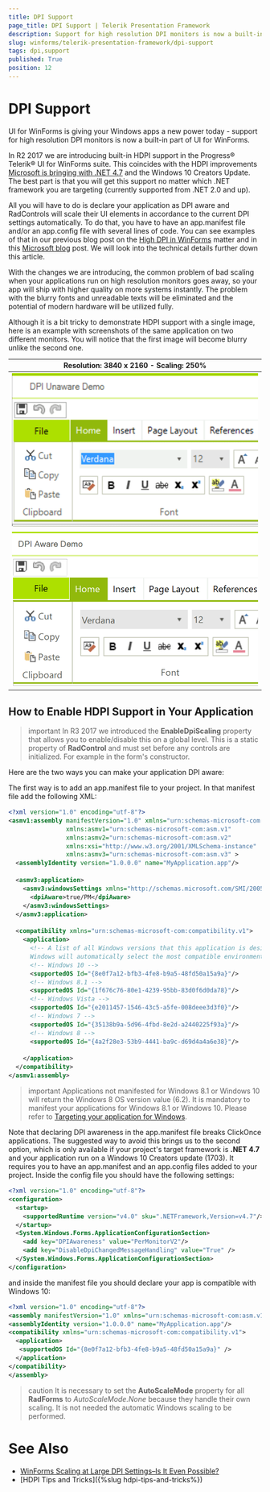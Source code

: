 ```yaml
---
title: DPI Support
page_title: DPI Support | Telerik Presentation Framework
description: Support for high resolution DPI monitors is now a built-in part of UI for WinForms.
slug: winforms/telerik-presentation-framework/dpi-support
tags: dpi,support
published: True
position: 12 
---
```


# DPI Support

UI for WinForms is giving your Windows apps a new power today - support for high resolution DPI monitors is now a built-in part of UI for WinForms.

In R2 2017 we are introducing built-in HDPI support in the Progress® Telerik® UI for WinForms suite. This coincides with the HDPI improvements [Microsoft is bringing with .NET 4.7](https://blogs.msdn.microsoft.com/dotnet/2017/04/05/announcing-the-net-framework-4-7/) and the Windows 10 Creators Update. The best part is that you will get this support no matter which .NET framework you are targeting (currently supported from .NET 2.0 and up).

All you will have to do is declare your application as DPI aware and RadControls will scale their UI elements in accordance to the current DPI settings automatically. To do that, you have to have an app.manifest file and/or an app.config file with several lines of code. You can see examples of that in our previous blog post on the [High DPI in WinForms](http://www.telerik.com/blogs/winforms-scaling-at-large-dpi-settings-is-it-even-possible-) matter and in this [Microsoft blog](https://blogs.msdn.microsoft.com/chuckw/2013/09/10/manifest-madness/) post. We will look into the technical details further down this article.

With the changes we are introducing, the common problem of bad scaling when your applications run on high resolution monitors goes away, so your app will ship with higher quality on more systems instantly. The problem with the blurry fonts and unreadable texts will be eliminated and the potential of modern hardware will be utilized fully.

Although it is a bit tricky to demonstrate HDPI support with a single image, here is an example with screenshots of the same application on two different monitors. You will notice that the first image will become blurry unlike the second one.

|Resolution: 3840 x 2160 - Scaling: 250%|
|----|
|![dpi-support 001](images/dpi-support001.png)|
|![dpi-support 002](images/dpi-support002.png)|

## How to Enable HDPI Support in Your Application

>important In R3 2017 we introduced the __EnableDpiScaling__ property that allows you to enable/disable this on a global level. This is a static property of __RadControl__ and must set before any controls are initialized. For example in the form's constructor. 

Here are the two ways you can make your application DPI aware:

The first way is to add an app.manifest file to your project. In that manifest file add the following XML:

````XML
<?xml version="1.0" encoding="utf-8"?>
<asmv1:assembly manifestVersion="1.0" xmlns="urn:schemas-microsoft-com:asm.v1"
                xmlns:asmv1="urn:schemas-microsoft-com:asm.v1"
                xmlns:asmv2="urn:schemas-microsoft-com:asm.v2"
                xmlns:xsi="http://www.w3.org/2001/XMLSchema-instance"
                xmlns:asmv3="urn:schemas-microsoft-com:asm.v3" >
  <assemblyIdentity version="1.0.0.0" name="MyApplication.app"/>

  <asmv3:application>
    <asmv3:windowsSettings xmlns="http://schemas.microsoft.com/SMI/2005/WindowsSettings">
      <dpiAware>true/PM</dpiAware>
    </asmv3:windowsSettings>
  </asmv3:application>

  <compatibility xmlns="urn:schemas-microsoft-com:compatibility.v1">
    <application>
      <!-- A list of all Windows versions that this application is designed to work with. 
      Windows will automatically select the most compatible environment.-->
      <!-- Windows 10 -->
      <supportedOS Id="{8e0f7a12-bfb3-4fe8-b9a5-48fd50a15a9a}"/>
      <!-- Windows 8.1 -->
      <supportedOS Id="{1f676c76-80e1-4239-95bb-83d0f6d0da78}"/>
      <!-- Windows Vista -->
      <supportedOS Id="{e2011457-1546-43c5-a5fe-008deee3d3f0}"/>
      <!-- Windows 7 -->
      <supportedOS Id="{35138b9a-5d96-4fbd-8e2d-a2440225f93a}"/>
      <!-- Windows 8 -->
      <supportedOS Id="{4a2f28e3-53b9-4441-ba9c-d69d4a4a6e38}"/>

    </application>
  </compatibility>
</asmv1:assembly>

````

>important Applications not manifested for Windows 8.1 or Windows 10 will return the Windows 8 OS version value (6.2). It is mandatory to manifest your applications for Windows 8.1 or Windows 10. Please refer to [Targeting your application for Windows](https://msdn.microsoft.com/bg-bg/library/windows/desktop/dn481241.aspx).

Note that declaring DPI awareness in the app.manifest file breaks ClickOnce applications. The suggested way to avoid this brings us to the second option, which is only available if your project's target framework is **.NET 4.7** and your application run on a Windows 10 Creators update (1703). It requires you to have an app.manifest and an app.config files added to your project. Inside the config file you should have the following settings:

````XML
<?xml version="1.0" encoding="utf-8"?>
<configuration>
  <startup>
    <supportedRuntime version="v4.0" sku=".NETFramework,Version=v4.7"/>
  </startup>
  <System.Windows.Forms.ApplicationConfigurationSection>
    <add key="DPIAwareness" value="PerMonitorV2"/>
    <add key="DisableDpiChangedMessageHandling" value="True" />
  </System.Windows.Forms.ApplicationConfigurationSection>
</configuration>

````

and inside the manifest file you should declare your app is compatible with Windows 10:

````XML
<?xml version="1.0" encoding="utf-8"?>
<assembly manifestVersion="1.0" xmlns="urn:schemas-microsoft-com:asm.v1">
<assemblyIdentity version="1.0.0.0" name="MyApplication.app"/>
<compatibility xmlns="urn:schemas-microsoft-com:compatibility.v1">
  <application>
   <supportedOS Id="{8e0f7a12-bfb3-4fe8-b9a5-48fd50a15a9a}" />
  </application>
</compatibility>
</assembly>

````

>caution It is necessary to set the **AutoScaleMode** property for all **RadForms** to *AutoScaleMode.None* because they handle their own scaling. It is not needed the automatic Windows scaling to be performed.

# See Also 
* [WinForms Scaling at Large DPI Settings–Is It Even Possible?](http://www.telerik.com/blogs/winforms-scaling-at-large-dpi-settings-is-it-even-possible-)
* [HDPI Tips and Tricks]({%slug hdpi-tips-and-tricks%})
